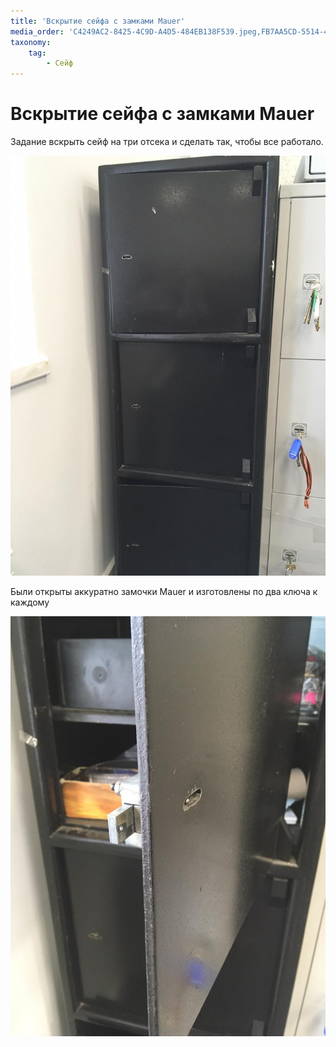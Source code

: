 ```yaml
---
title: 'Вскрытие сейфа с замками Mauer'
media_order: 'C4249AC2-8425-4C9D-A4D5-484EB138F539.jpeg,FB7AA5CD-5514-46A7-9C7C-0F8050B7D936.jpeg,C7AD3EE8-8747-4DC2-9B51-868483827C34.jpeg'
taxonomy:
    tag:
        - Сейф
---
```


# Вскрытие сейфа с замками Mauer

Задание вскрыть сейф на три отсека и сделать так, чтобы все работало. 

![](FB7AA5CD-5514-46A7-9C7C-0F8050B7D936.jpeg)

Были открыты аккуратно замочки Mauer и изготовлены по два ключа к каждому

![](C7AD3EE8-8747-4DC2-9B51-868483827C34.jpeg)
